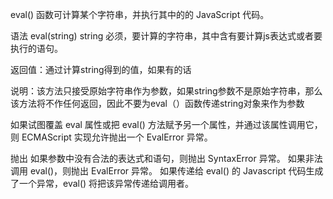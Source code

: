eval() 函数可计算某个字符串，并执行其中的的 JavaScript 代码。

语法 eval(string) 
string 必须，要计算的字符串，其中含有要计算js表达式或者要执行的语句。

返回值：通过计算string得到的值，如果有的话

说明：该方法只接受原始字符串作为参数，如果string参数不是原始字符串，那么该方法将不作任何返回，因此不要为eval（）函数传递string对象来作为参数

如果试图覆盖 eval 属性或把 eval() 方法赋予另一个属性，并通过该属性调用它，则 ECMAScript 实现允许抛出一个 EvalError 异常。

抛出
如果参数中没有合法的表达式和语句，则抛出 SyntaxError 异常。
如果非法调用 eval()，则抛出 EvalError 异常。
如果传递给 eval() 的 Javascript 代码生成了一个异常，eval() 将把该异常传递给调用者。